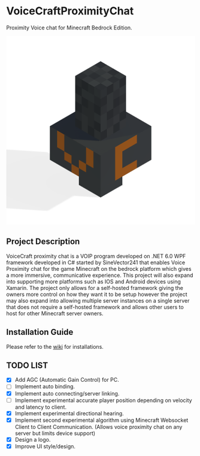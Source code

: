 # VoiceCraftProximityChat

Proximity Voice chat for Minecraft Bedrock Edition.

![VoiceCraft](./VoiceCraft.Mobile/VoiceCraft.Mobile.Android/Resources/drawable/vc.png)

## Project Description
VoiceCraft proximity chat is a VOIP program developed on .NET 6.0 WPF framework developed in C# started by SineVector241 that enables Voice Proximity chat for the game Minecraft on the bedrock platform which gives a more immersive, communicative experience. This project will also expand into supporting more platforms such as IOS and Android devices using Xamarin. The project only allows for a self-hosted framework giving the owners more control on how they want it to be setup however the project may also expand into allowing multiple server instances on a single server that does not require a self-hosted framework and allows other users to host for other Minecraft server owners.

## Installation Guide
Please refer to the [wiki](https://github.com/SineVector241/VoiceCraft-MCBE_Proximity_Chat/wiki) for installations.

## TODO LIST
- [x] Add AGC (Automatic Gain Control) for PC.
- [ ] Implement auto binding.
- [x] Implement auto connecting/server linking.
- [ ] Implement experimental accurate player position depending on velocity and latency to client.
- [x] Implement experimental directional hearing.
- [x] Implement second experimental algorithm using Minecraft Websocket Client to Client Communication. (Allows voice proximity chat on any server but limits device support)
- [x] Design a logo.
- [x] Improve UI style/design.
